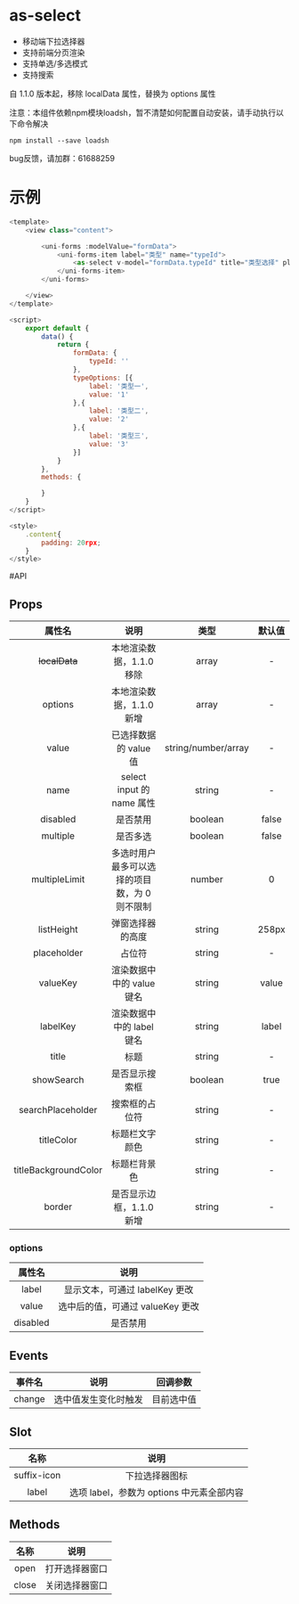 # as-select

- 移动端下拉选择器
- 支持前端分页渲染
- 支持单选/多选模式
- 支持搜索

自 1.1.0 版本起，移除 localData 属性，替换为 options 属性

注意：本组件依赖npm模块loadsh，暂不清楚如何配置自动安装，请手动执行以下命令解决
```shell
npm install --save loadsh
```
bug反馈，请加群：61688259

# 示例

```js
<template>
	<view class="content">

		<uni-forms :modelValue="formData">
			<uni-forms-item label="类型" name="typeId">
				<as-select v-model="formData.typeId" title="类型选择" placeholder="请选择类型" :options="typeOptions" labelKey="label" valueKey="value"/>
			</uni-forms-item>
		</uni-forms>

	</view>
</template>

<script>
	export default {
		data() {
			return {
				formData: {
					typeId: ''
				},
				typeOptions: [{
					label: '类型一',
					value: '1'
				},{
					label: '类型二',
					value: '2'
				},{
					label: '类型三',
					value: '3'
				}]
			}
		},
		methods: {

		}
	}
</script>

<style>
	.content{
		padding: 20rpx;
	}
</style>
```

#API

## Props

|        属性名        |                     说明                      |        类型         | 默认值 |
| :------------------: | :-------------------------------------------: | :-----------------: | :----: |
|    ~~localData~~     |           本地渲染数据，1.1.0 移除            |        array        |   -    |
|       options        |           本地渲染数据，1.1.0 新增            |        array        |   -    |
|        value         |             已选择数据的 value 值             | string/number/array |   -    |
|         name         |           select input 的 name 属性           |       string        |   -    |
|       disabled       |                   是否禁用                    |       boolean       | false  |
|       multiple       |                   是否多选                    |       boolean       | false  |
|    multipleLimit     | 多选时用户最多可以选择的项目数，为 0 则不限制 |       number        |   0    |
|      listHeight      |               弹窗选择器的高度                |       string        | 258px  |
|     placeholder      |                    占位符                     |       string        |   -    |
|       valueKey       |           渲染数据中中的 value 键名           |       string        | value  |
|       labelKey       |           渲染数据中中的 label 键名           |       string        | label  |
|        title         |                     标题                      |       string        |   -    |
|      showSearch      |                是否显示搜索框                 |       boolean       |  true  |
|  searchPlaceholder   |                搜索框的占位符                 |       string        |   -    |
|      titleColor      |                标题栏文字颜色                 |       string        |   -    |
| titleBackgroundColor |                 标题栏背景色                  |       string        |   -    |
|        border        |           是否显示边框，1.1.0 新增            |       string        |   -    |

### options

|  属性名  |               说明               |
| :------: | :------------------------------: |
|  label   |  显示文本，可通过 labelKey 更改  |
|  value   | 选中后的值，可通过 valueKey 更改 |
| disabled |             是否禁用             |

## Events

| 事件名 |         说明         |  回调参数  |
| :----: | :------------------: | :--------: |
| change | 选中值发生变化时触发 | 目前选中值 |

## Slot

|    名称     |                   说明                    |
| :---------: | :---------------------------------------: |
| suffix-icon |              下拉选择器图标               |
|    label    | 选项 label，参数为 options 中元素全部内容 |

## Methods

| 名称  |      说明      |
| :---: | :------------: |
| open  | 打开选择器窗口 |
| close | 关闭选择器窗口 |

